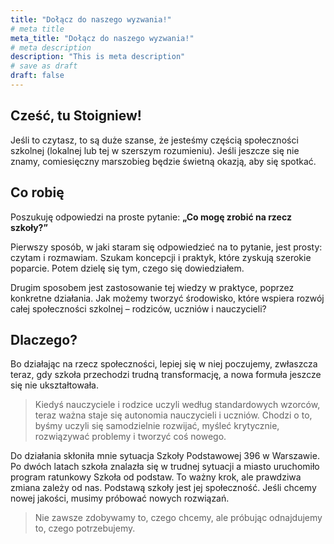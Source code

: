 ```yaml
---
title: "Dołącz do naszego wyzwania!"
# meta title
meta_title: "Dołącz do naszego wyzwania!"
# meta description
description: "This is meta description"
# save as draft
draft: false
---
```

## Cześć, tu Stoigniew!

Jeśli to czytasz, to są duże szanse, że jesteśmy częścią społeczności szkolnej (lokalnej lub tej w szerszym rozumieniu). Jeśli jeszcze się nie znamy, comiesięczny marszobieg będzie świetną okazją, aby się spotkać.

## Co robię  

Poszukuję odpowiedzi na proste pytanie: **„Co mogę zrobić na rzecz szkoły?”**

Pierwszy sposób, w jaki staram się odpowiedzieć na to pytanie, jest prosty: czytam i rozmawiam. Szukam koncepcji i praktyk, które zyskują szerokie poparcie. Potem dzielę się tym, czego się dowiedziałem.

Drugim sposobem jest zastosowanie tej wiedzy w praktyce, poprzez konkretne działania. Jak możemy tworzyć środowisko, które wspiera rozwój całej społeczności szkolnej – rodziców, uczniów i nauczycieli? 

## Dlaczego? 

Bo działając na rzecz społeczności, lepiej się w niej poczujemy, zwłaszcza teraz, gdy szkoła przechodzi trudną transformację, a nowa formuła jeszcze się nie ukształtowała.

> Kiedyś nauczyciele i rodzice uczyli według standardowych wzorców, teraz ważna staje się autonomia nauczycieli i uczniów. Chodzi o to, byśmy uczyli się samodzielnie rozwijać, myśleć krytycznie, rozwiązywać problemy i tworzyć coś nowego. 

Do działania skłoniła mnie sytuacja Szkoły Podstawowej 396 w Warszawie. Po dwóch latach szkoła znalazła się w trudnej sytuacji a miasto uruchomiło program ratunkowy Szkoła od podstaw. To ważny krok, ale prawdziwa zmiana zależy od nas. Podstawą szkoły jest jej społeczność. Jeśli chcemy nowej jakości, musimy próbować nowych rozwiązań.

> Nie zawsze zdobywamy to, czego chcemy, ale próbując odnajdujemy to, czego potrzebujemy.
